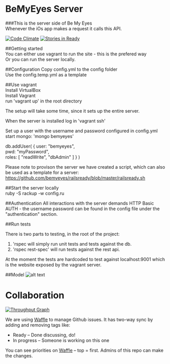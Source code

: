 BeMyEyes Server
====
###This is the server side of Be My Eyes  
Whenever the iOs app makes a request it calls this API.  

[![Code Climate](https://codeclimate.com/github/bemyeyes/bemyeyes-server.png)](https://codeclimate.com/github/bemyeyes/bemyeyes-server)
[![Stories in Ready](https://badge.waffle.io/bemyeyes/bemyeyes-server.svg?label=ready&title=Ready)](http://waffle.io/bemyeyes/bemyeyes-server)

##Getting started  
You can either use vagrant to run the site - this is the prefered way  
Or you can run the server locally.  

##Configuration
Copy config.yml to the config folder    
Use the config.temp.yml as a template  

##Use vagrant  
Install VirtualBox  
Install Vagrant  
run 'vagrant up' in the root directory  

The setup will take some time, since it sets up the entire server.  

When the server is installed log in 'vagrant ssh'  

Set up a user with the username and password configured in config.yml  
start mongo: 'mongo bemyeyes'  

db.addUser( { user: "bemyeyes",  
              pwd: "myPassword",  
              roles: [ "readWrite", "dbAdmin" ]
            } )  

Please note to provison the server we have created a script, which can also be used as a template for a server:  
https://github.com/bemyeyes/railsready/blob/master/railsready.sh  
  
##Start the server locally    
ruby -S rackup -w config.ru

##Authentication
All interactions with the server demands HTTP Basic AUTH - the username password can be found in the config file under the "authentication" section.

##Run tests
  
There is two parts to testing, in the root of the project:  
1. 'rspec will simply run unit tests and tests against the db.  
2. 'rspec rest-spec' will run tests against the rest api.  

At the moment the tests are hardcoded to test against localhost:9001 which is the website exposed by the vagrant server.  

##Model
![alt text](http://yuml.me/f0847fc8 "Model")

# Collaboration

[![Throughput Graph](https://graphs.waffle.io/bemyeyes/bemyeyes-server/throughput.svg)](https://waffle.io/bemyeyes/bemyeyes-server/metrics)

We are using [Waffle](https://waffle.io/bemyeyes/bemyeyes-server) to manage Github issues. It has two-way sync by adding and removing tags like:
- Ready – Done discussing, do!
- In progress – Someone is working on this one

You can see priorities on [Waffle](https://waffle.io/bemyeyes/bemyeyes-server) – top = first.
Admins of this repo can make the changes. 
